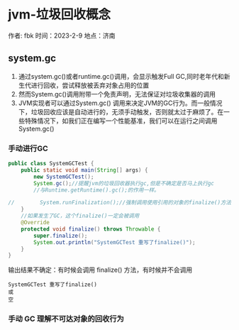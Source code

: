 # jvm-垃圾回收概念

作者: fbk
时间：2023-2-9
地点：济南

## system.gc
1. 通过system.gc()或者runtime.gc()调用，会显示触发Full GC,同时老年代和新生代进行回收，尝试释放被丢弃对象占用的位置
2. 然而System.gc()调用附带一个免责声明，无法保证对垃圾收集器的调用
3. JVM实现者可以通过System.gc() 调用来决定JVM的GC行为。而一般情况下，垃圾回收应该是自动进行的，无须手动触发，否则就太过于麻烦了。在一些特殊情况下，如我们正在编写一个性能基准，我们可以在运行之间调用System.gc()

### 手动进行GC

```java
public class SystemGCTest {
    public static void main(String[] args) {
        new SystemGCTest();
        System.gc();//提醒jvm的垃圾回收器执行gc,但是不确定是否马上执行gc
        //与Runtime.getRuntime().gc();的作用一样。

//        System.runFinalization();//强制调用使用引用的对象的finalize()方法
    }
    //如果发生了GC，这个finalize()一定会被调用
    @Override
    protected void finalize() throws Throwable {
        super.finalize();
        System.out.println("SystemGCTest 重写了finalize()");
    }
}
```
输出结果不确定：有时候会调用 finalize() 方法，有时候并不会调用

```
SystemGCTest 重写了finalize()
或
空
```
### 手动 GC 理解不可达对象的回收行为
```java
```
